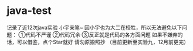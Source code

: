 # java-test
记录了近12次java实验
小宇亲笔~
因小宇也为大二在校牲，所以无法避免以下问题：
①代码不严谨
②代码冗余
③反正就是代码的各方面问题
如果不嫌弃的话，可以借鉴，点个Star就好
请勿原搬照抄
（目前更新至实验九，12月前更完）
